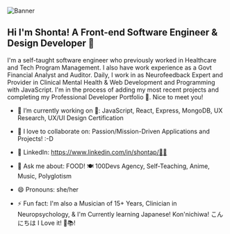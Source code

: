 ![Banner](https://github.com/ShonTechDev/shontechdev/blob/main/resizedbannergit.png)
<!--**ShonTechDev/shontechdev** is a ✨ _special_ ✨ repository because its `README.md` (this file) appears on your GitHub profile.-->
## Hi I'm Shonta! A Front-end Software Engineer & Design Developer 👋
I'm a self-taught software engineer who previously worked in Healthcare and Tech Program Management. I also have work experience as a Govt Financial Analyst and Auditor. Daily, I work in as Neurofeedback Expert and Provider in Clinical Mental Health & Web Development and Programming with JavaScript. I'm in the process of adding my most recent projects and completing my Professional Developer Portfolio 💼. Nice to meet you!

- 🔭 I’m currently working on 🌱: JavaScript, React, Express, MongoDB, UX Research, UX/UI Design Certification
- 👯 I love to collaborate on: Passion/Mission-Driven Applications and Projects! :-D
- 🤝 LinkedIn: https://www.linkedin.com/in/shontap/👯‍♀

- 💬 Ask me about: FOOD! 🍽️ 100Devs Agency, Self-Teaching, Anime, Music, Polyglotism
- 😄 Pronouns: she/her
- ⚡ Fun fact: I'm also a Musician of 15+ Years, Clinician in Neuropsychology, & I'm Currently learning Japanese! Kon'nichiwa! こんにちは  I Love it! 🩵📚!
